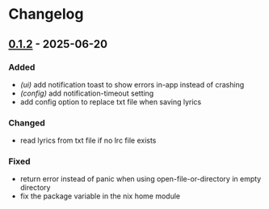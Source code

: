# Changelog

## [0.1.2](https://github.com/LunaPresent/lrxed/compare/v0.1.1...v0.1.2) - 2025-06-20

### Added

- *(ui)* add notification toast to show errors in-app instead of crashing
- *(config)* add notification-timeout setting
- add config option to replace txt file when saving lyrics

### Changed

- read lyrics from txt file if no lrc file exists

### Fixed

- return error instead of panic when using open-file-or-directory in empty directory
- fix the package variable in the nix home module
